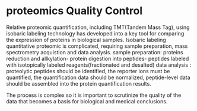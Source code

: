 # proteomics Quality Control
Relative proteomic quantification, including TMT(Tandem Mass Tag), using isobaric labeling technology has developed into a key tool for comparing the expression of proteins in biological samples. Isobaric labeling quantitative proteomic is complicated, requiring sample preparation, mass spectrometry acquistion and data analysis.
sample preparation: proteins reduction and allkylation- protein digestion into peptides- peptides labeled with isotopically labeled reagents(fractionated and desalted) 
data analysis : proteolytic peptides should be identified, the reporter ions must be quantified, the quantification data should be normalized, peptide-level data should be assembled into the protein quantification results.

The process is complex so it is important to scrutinize the quality of the data that becomes a basis for biological and medical conclusions.
